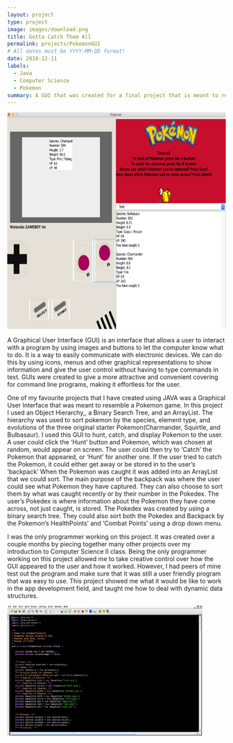 ```yaml
---
layout: project
type: project
image: images/download.png
title: Gotta Catch Them All
permalink: projects/PokemonGUI
# All dates must be YYYY-MM-DD format!
date: 2018-12-11
labels:
  - Java
  - Computer Science
  - Pokemon
summary: A GUI that was created for a final project that is meant to replicate the catching process of pokemon. 
---
```



  <img class="ui image" src="../images/Poke2.png" height="500" width="650">

  A Graphical User Interface (GUI) is an interface that allows a user to interact with a program by using images and buttons to let the computer know what to do. It is a way to easily communicate with electronic devices. We can do this by using icons, menus and other graphical  representations to show information and give the user control without having to type commands in text. GUIs were created to give a more attractive and  convenient covering for command line programs, making it effortless for the user. 

  One of my favourite projects that I have created using JAVA was a Graphical User Interface that was meant to resemble a Pokemon game. In this project I used an Object Hierarchy,, a Binary Search Tree, and an ArrayList. The hierarchy was used to sort pokemon by the species, element type, and evolutions of the three original starter Pokemon(Charmander, Squirtle, and Bulbasaur). I used this GUI to hunt, catch, and display Pokemon to the user. A user could click the ‘Hunt’ button and Pokemon, which was chosen at random, would appear on screen. The user could then try to ‘Catch’ the Pokemon that appeared, or ‘Hunt’ for another one. If the user tried to catch the Pokemon, it could either get away or be stored in to the user’s ‘backpack’ When the Pokemon was caught it was added into an ArrayList that we could sort. The main purpose of the backpack was where the user could see what Pokemon they have captured. They can also choose to sort them by what was caught recently or by their number in the Pokedex. The user’s Pokedex is where information about the Pokemon they have come across, not just caught, is stored. The Pokedex was created by using a binary search tree.  They could also sort both the Pokedex and Backpack by the Pokemon’s HealthPoints’ and ‘Combat Points’ using a drop down menu.  

  I was the only programmer working on this project. It was created over a couple months by piecing together many other projects over my introduction to Computer Science II class. Being the only programmer working on this project allowed me to take creative control over how the GUI appeared to the user and how it worked. However, I had peers of mine test out the program and make sure that it was still a user friendly program that was easy to use. This project showed me what it would be like to work in the app development field, and taught me how to deal with dynamic data structures. 


  <img class="ui image" src="../images/Poke1.png" height="300" width="450">

